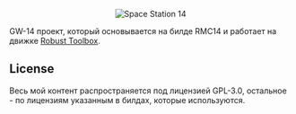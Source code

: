 <p align="center"> <img alt="Space Station 14" src="https://i.ibb.co/23Bdq7W6/Frame-1.png" /></p>

GW-14 проект, который основывается на билде RMC14 и работает на движке [Robust Toolbox](https://github.com/space-wizards/RobustToolbox).

## License

Весь мой контент распространяется под лицензией GPL-3.0, остальное - по лицензиям указанным в билдах, которые используются.
